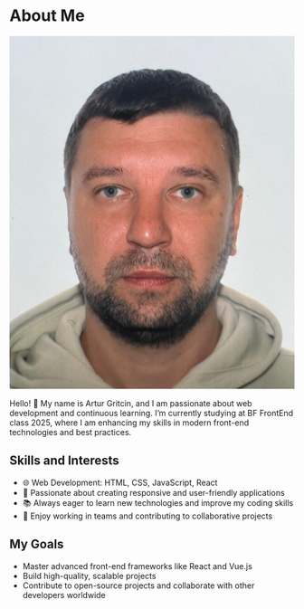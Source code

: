 # About Me

![Artur Hrytchyn](./img/Artur_img.jpeg)

Hello! 👋 My name is Artur Gritcin, and I am passionate about web development
and continuous learning. I’m currently studying at BF FrontEnd class 2025, where
I am enhancing my skills in modern front-end technologies and best practices.

## Skills and Interests

- 🌐 Web Development: HTML, CSS, JavaScript, React
- 🚀 Passionate about creating responsive and user-friendly applications
- 📚 Always eager to learn new technologies and improve my coding skills
- 🤝 Enjoy working in teams and contributing to collaborative projects

## My Goals

- Master advanced front-end frameworks like React and Vue.js
- Build high-quality, scalable projects
- Contribute to open-source projects and collaborate with other developers
  worldwide
